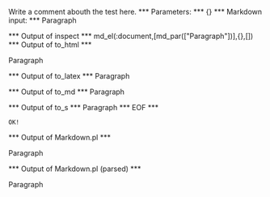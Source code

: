 Write a comment abouth the test here.
*** Parameters: ***
{}
*** Markdown input: ***
Paragraph

*** Output of inspect ***
md_el(:document,[md_par(["Paragraph"])],{},[])
*** Output of to_html ***

<p>Paragraph</p>

*** Output of to_latex ***
Paragraph


*** Output of to_md ***
Paragraph


*** Output of to_s ***
Paragraph
*** EOF ***



	OK!



*** Output of Markdown.pl ***
<p>Paragraph</p>

*** Output of Markdown.pl (parsed) ***
<p>Paragraph</p
  >
